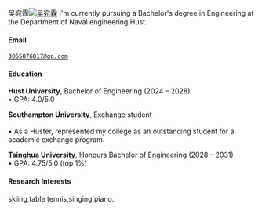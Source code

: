 吴宛霖[![吴宛霖](https://img.shields.io/badge/Yourname-github-blue?logo=github)](https://github.com/吴宛霖)
I'm currently pursuing a Bachelor's degree in Engineering at the Department of Naval engineering,Hust.

#### Email  
<code>3065876817@qq.com</code> 

#### Education  
**Hust University**, Bachelor of Engineering (2024 – 2028)  
• GPA: 4.0/5.0  

**Southampton University**, Exchange student <br>  
• As a Huster, represented my college as an outstanding student for a academic exchange program.  

**Tsinghua University**, Honours Bachelor of Engineering (2028 – 2031)  
• GPA: 4.75/5.0 (top 1%)  

#### Research Interests  
skiing,table tennis,singing,piano.
